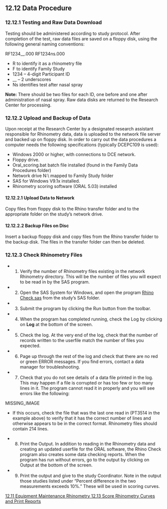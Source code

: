 ## 12.12 Data Procedure

### 12.12.1 Testing and Raw Data Download

Testing should be administered according to study protocol.  After completion of the test, raw data files are saved on a floppy disk, using the following general naming conventions:

RF1234__.000
RF1234ns.000

* R to identify it as a rhinometry file
* F to identify Family Study
* 1234 – 4-digit Participant ID
* __  – 2 underscores
* Ns identifies test after nasal spray

<div class="bs-callout bs-callout-info">
  <p>
    <strong>Note:</strong>
    There should be two files for each ID, one before and one after administration of nasal spray.  Raw data disks are returned to the Research Center for processing.
  </p>
</div>

### 12.12.2 Upload and Backup of Data

Upon receipt at the Research Center by a designated research assistant responsible for Rhinometry data, data is uploaded to the network file server and backed up on floppy disk.  In order to carry out the data procedures a computer needs the following specifications (typically DCEPC109 is used):

* Windows 2000 or higher, with connections to DCE network.
* Floppy drive.
* Oral_scoring.bat batch file installed (found in the Family Data Procedures folder)
* Network drive N:\ mapped to Family Study folder
* SAS for Windows V9.1x installed.
* Rhinometry scoring software (ORAL 5.03) installed

#### 12.12.2.1 Upload Data to Network

Copy files from floppy disk to the Rhino transfer folder and to the appropriate folder on the study’s network drive.

#### 12.12.2.2 Backup Files on Disc

Insert a backup floppy disk and copy files from the Rhino transfer folder to the backup disk. The files in the transfer folder can then be deleted.

### 12.12.3 Check Rhinometry Files

* 1. Verify the number of Rhinometry files existing in the network Rhinometry directory.  This will be the number of files you will expect to be read in by the SAS program.
* 2. Open the SAS System for Windows, and open the program <u>Rhino Check.sas</u> from the study’s SAS folder.
* 3. Submit the program by clicking the Run button from the toolbar.
* 4. When the program has completed running, check the Log by clicking on **Log** at the bottom of the screen.
* 5. Check the log. At the very end of the log, check that the number of records written to the userfile match the number of files you expected.
* 6. Page up through the rest of the log and check that there are no red or green ERROR messages.  If you find errors, contact a data manager for troubleshooting.
* 7. Check that you do not see details of a data file printed in the log.  This may happen if a file is corrupted or has too few or too many lines in it.  The program cannot read it in properly and you will see errors like the following:

 MISSING_IMAGE

 * If this occurs, check the file that was the last one read in (PT3514 in the example above) to verify that it has the correct number of lines and otherwise appears to be in the correct format.  Rhinometry files should contain 214 lines.

* 8. Print the Output. In addition to reading in the Rhinometry data and creating an updated userfile for the ORAL software, the Rhino Check program also creates some data checking reports. When the program has run without errors, go to the output by clicking on Output at the bottom of the screen.
* 9. Print the output and give to the study Coordinator. Note in the output those studies listed under “Percent difference in the two measurements exceeds 10%.”  These will be used in scoring curves.


<div class="center">
<div class="btn-group">
  <a href=":pages_path:/manuals/rhinometry/12-11-equipment-maintenance.md" class="btn btn-default">
    <span class="glyphicon glyphicon-chevron-left"></span>
    12.11 Equipment Maintenance
  </a>

  <a href=":pages_path:/manuals/rhinometry" class="btn btn-default">
    <span class="glyphicon glyphicon-chevron-up"></span>
    Rhinometry
  </a>

  <a href=":pages_path:/manuals/rhinometry/12-13-score-rhino-print-reports.md" class="btn btn-success">
    12.13 Score Rhinometry Curves and Print Reports
    <span class="glyphicon glyphicon-chevron-right"></span>
  </a>
</div>
</div>

